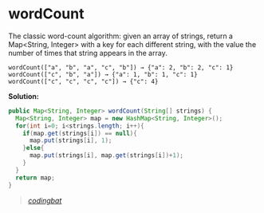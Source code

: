 # wordCount

The classic word-count algorithm: given an array of strings, return a Map<String, Integer> with a key for each different string, with the value the number of times that string appears in the array.

```
wordCount(["a", "b", "a", "c", "b"]) → {"a": 2, "b": 2, "c": 1}
wordCount(["c", "b", "a"]) → {"a": 1, "b": 1, "c": 1}
wordCount(["c", "c", "c", "c"]) → {"c": 4}
```

**Solution:**

```java
public Map<String, Integer> wordCount(String[] strings) {
  Map<String, Integer> map = new HashMap<String, Integer>();
  for(int i=0; i<strings.length; i++){
    if(map.get(strings[i]) == null){
      map.put(strings[i], 1);
    }else{
      map.put(strings[i], map.get(strings[i])+1);
    }
  }
  return map;
}
```

> _[codingbat](https://codingbat.com/prob/p117630)_